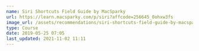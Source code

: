 ```yaml
---
name: Siri Shortcuts Field Guide by MacSparky
url: https://learn.macsparky.com/p/siri?affcode=256645_0ohxw3fs
image_url: /assets/recommendations/siri-shortcuts-field-guide-by-macsparky.png
type: Course
date: 2019-05-25 07:05
last_updated: 2021-11-02 11:11
---
```

